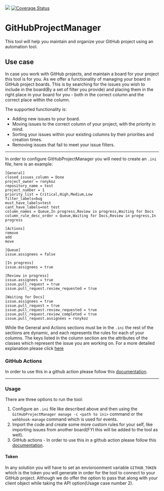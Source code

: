 [![](https://github.com/ronykoz/GitHubProjectManager/workflows/Python%20package/badge.svg)](https://github.com/ronykoz/GitHubProjectManager/actions?query=branch%3Amaster)
[![Coverage Status](https://coveralls.io/repos/github/ronykoz/GitHubProjectManager/badge.svg?branch=add-coverage)](https://coveralls.io/github/ronykoz/GitHubProjectManager?branch=add-coverage)

# GitHubProjectManager
This tool will help you maintain and organize your GitHub project using an automation tool.

## Use case
In case you work with GitHub projects, and maintain a board for your project this tool is for you.
As we offer a functionality of managing your board in GitHub project boards.
This is by searching for the issues you wish to include in the board(By a set of filter you provide) and placing them in the right place in your board for you - both in the correct column and the correct place within the column.

The supported functionality is:
* Adding new issues to your board.
* Moving issues to the correct column of your project, with the priority in mind.
* Sorting your issues within your existing columns by their priorities and creation times.
* Removing issues that fail to meet your issue filters.
___
In order to configure GitHubProjectManager you will need to create an `.ini` file, here is an example:
```buildoutcfg
[General]
closed_issues_column = Done
project_owner = ronykoz
repository_name = test
project_number = 1
priority_list = Critical,High,Medium,Low
filter_labels=bug
must_have_labels=test
cant_have_labels=not test
column_names = Queue,In progress,Review in progress,Waiting for Docs
column_rule_desc_order = Queue,Waiting for Docs,Review in progress,In progress

[Actions]
remove
add
move

[Queue]
issue.assignees = false

[In progress]
issue.assignees = true

[Review in progress]
issue.assignees = true
issue.pull_request = true
issue.pull_request.review_requested = true

[Waiting for Docs]
issue.assignees = true
issue.pull_request = true
issue.pull_request.review_requested = true
issue.pull_request.review_completed = true
issue.pull_request.assignees = ronykoz

```
While the General and Actions sections must be in the `.ini` the rest of the sections are dynamic, and each represents the rules for each of your columns.
The keys listed in the column section are the attributes of the classes which represent the issue you are working on. For a more detailed explanation please click [here](https://github.com/ronykoz/GitHubProjectManager/blob/master/docs/ini_file.md)


### GitHub Actions
In order to use this in a github action please follow this [documentation](https://github.com/ronykoz/GitHubProjectManager/blob/master/docs/ini_file.md).

___
### Usage
There are three options to run the tool:
1. Configure an `.ini` file like described above and then using the `GitHubProjectManager manage -c <path to ini>` command or the `wehbhook-manage` command which is used for events.
2. Import the code and create some more custom rules for your self, like importing issues from another board(FYI this will be added to the tool as well).
3. GitHub actions - In order to use this in a github action please follow this [documentation](https://github.com/ronykoz/GitHubProjectManager/blob/master/docs/GitHub_Action_usage.md).

#### Token
In any solution you will have to set an envioroonment variable `GITHUB_TOKEN` which is the token you will generate in order for the tool to connect to your GitHub project.
Although we do offer the option to pass that along with your client object while taking the API option(Usage case number 2).
